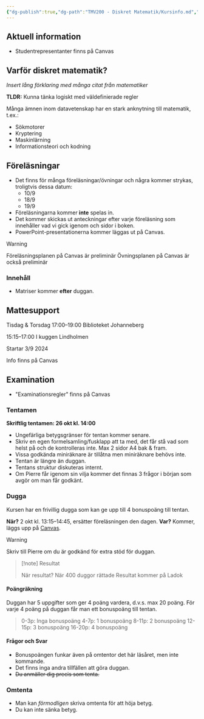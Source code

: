 ```yaml
---
{"dg-publish":true,"dg-path":"TMV200 - Diskret Matematik/Kursinfo.md","permalink":"/TMV200 - Diskret Matematik/Kursinfo/"}
---
```


## Aktuell information

- Studentrepresentanter finns på Canvas

## Varför diskret matematik?

*Insert lång förklaring med många citat från matematiker*

**TLDR:** Kunna tänka logiskt med väldefinierade regler

Många ämnen inom datavetenskap har en stark anknytning till matematik, t.ex.:

- Sökmotorer
- Kryptering
- Maskinlärning
- Informationsteori och kodning

## Föreläsningar

- Det finns för många föreläsningar/övningar och några kommer strykas, troligtvis dessa datum:
	- 10/9
	- 18/9
	- 19/9
- Föreläsningarna kommer **inte** spelas in.
- Det kommer skickas ut anteckningar efter varje föreläsning som innehåller vad vi gick igenom och sidor i boken.
- PowerPoint-presentationerna kommer läggas ut på Canvas.

> [!Warning]
> Föreläsningsplanen på Canvas är preliminär
> Övningsplanen på Canvas är också preliminär

### Innehåll

- Matriser kommer **efter** duggan.

## Mattesupport

Tisdag & Torsdag 17:00–19:00
Biblioteket Johanneberg

15:15–17:00
I kuggen Lindholmen

Startar 3/9 2024

Info finns på Canvas

## Examination

- "Examinationsregler" finns på Canvas

### Tentamen

**Skriftlig tentamen: 26 okt kl. 14:00**

- Ungefärliga betygsgränser för tentan kommer senare.
- Skriv en egen formelsamling/fusklapp att ta med, det får stå vad som helst på och de kontrolleras inte. Max 2 sidor A4 bak & fram.
- Vissa godkända miniräknare är tillåtna men miniräknare behövs inte.
- Tentan är längre än duggan.
- Tentans struktur diskuteras internt.
- Om Pierre får igenom sin vilja kommer det finnas 3 frågor i början som avgör om man får godkänt.

### Dugga

Kursen har en frivillig dugga som kan ge upp till 4 bonuspoäng till tentan.

**När?** 2 okt kl. 13:15–14:45, ersätter föreläsningen den dagen.
**Var?** Kommer, läggs upp på [Canvas](https://chalmers.instructure.com/courses/31068).

> [!warning]
> Skriv till Pierre om du är godkänd för extra stöd för duggan.

> [!note] Resultat
> 
> När resultat? När 400 duggor rättade
> Resultat kommer på Ladok
#### Poängräkning

Duggan har 5 uppgifter som ger 4 poäng vardera, d.v.s. max 20 poäng. För varje 4 poäng på duggan får man ett bonuspoäng till tentan.

> 0-3p: Inga bonuspoäng
> 4-7p: 1 bonuspoäng
> 8-11p: 2 bonuspoäng
> 12-15p: 3 bonuspoäng
> 16-20p: 4 bonuspoäng

#### Frågor och Svar

- Bonuspoängen funkar även på omtentor det här läsåret, men inte kommande.
- Det finns inga andra tillfällen att göra duggan.
- ~~Du anmäller dig precis som tenta.~~

### Omtenta

- Man kan *förmodligen* skriva omtenta för att höja betyg.
- Du kan inte sänka betyg.
